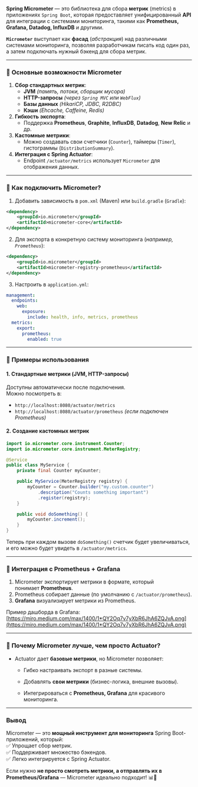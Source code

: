 **Spring Micrometer** — это библиотека для сбора **метрик** (metrics) в приложениях `Spring Boot`, которая предоставляет унифицированный **API** для интеграции с системами мониторинга, такими как **Prometheus, Grafana, Datadog, InfluxDB** и другими.

**`Micrometer`** выступает как **фасад** (*абстракция*) над различными системами мониторинга, позволяя разработчикам писать код один раз, а затем подключать нужный бэкенд для сбора метрик.

---
### 🔹 **Основные возможности Micrometer**
1. **Сбор стандартных метрик**:    
    - **JVM** *(память, потоки, сборщик мусора)*        
    - **HTTP-запросы** *(через `Spring MVC` или `WebFlux`)*        
    - **Базы данных** *(HikariCP, JDBC, R2DBC)*        
    - **Кэши** *(Ehcache, Caffeine, Redis)*    
2. **Гибкость экспорта**:    
    - Поддержка **Prometheus**, **Graphite**, **InfluxDB**, **Datadog**, **New Relic** и др.    
3. **Кастомные метрики**:    
    - Можно создавать свои счетчики (`Counter`), таймеры (`Timer`), гистограммы (`DistributionSummary`).    
4. **Интеграция с Spring Actuator**:    
    - Endpoint `/actuator/metrics` использует `Micrometer` для отображения данных.    

---
### 🔹 **Как подключить Micrometer?**
1. Добавить зависимость в `pom.xml` (Maven) или `build.gradle` (`Gradle`):
```xml
<dependency>
    <groupId>io.micrometer</groupId>
    <artifactId>micrometer-core</artifactId>
</dependency>
```

2. Для экспорта в конкретную систему мониторинга (*например, `Prometheus`*):
```xml
<dependency>
    <groupId>io.micrometer</groupId>
    <artifactId>micrometer-registry-prometheus</artifactId>
</dependency>
```

3. Настроить в `application.yml`:
```yaml
management:
  endpoints:
    web:
      exposure:
        include: health, info, metrics, prometheus
  metrics:
    export:
      prometheus:
        enabled: true
```

---
### 🔹 **Примеры использования**

#### 1. **Стандартные метрики (JVM, HTTP-запросы)**
Доступны автоматически после подключения.  
Можно посмотреть в:
- `http://localhost:8080/actuator/metrics`    
- `http://localhost:8080/actuator/prometheus` *(если подключен Prometheus)*    

#### 2. **Создание кастомных метрик**
```java
import io.micrometer.core.instrument.Counter;
import io.micrometer.core.instrument.MeterRegistry;

@Service
public class MyService {
    private final Counter myCounter;

    public MyService(MeterRegistry registry) {
        myCounter = Counter.builder("my.custom.counter")
            .description("Counts something important")
            .register(registry);
    }

    public void doSomething() {
        myCounter.increment();
    }
}
```

Теперь при каждом вызове `doSomething()` счетчик будет увеличиваться, и его можно будет увидеть в `/actuator/metrics`.

---
### 🔹 **Интеграция с Prometheus + Grafana**
1. Micrometer экспортирует метрики в формате, который понимает **Prometheus**.    
2. Prometheus собирает данные (по умолчанию с `/actuator/prometheus`).    
3. **Grafana** визуализирует метрики из Prometheus.    

Пример дашборда в Grafana:  
[https://miro.medium.com/max/1400/1*QY2Oq7v7yXbR6JhA6ZQJvA.png](https://miro.medium.com/max/1400/1*QY2Oq7v7yXbR6JhA6ZQJvA.png)

---

### 🔹 **Почему Micrometer лучше, чем просто Actuator?**

- Actuator дает **базовые метрики**, но Micrometer позволяет:
    
    - Гибко настраивать экспорт в разные системы.
        
    - Добавлять **свои метрики** (бизнес-логика, внешние вызовы).
        
    - Интегрироваться с **Prometheus, Grafana** для красивого мониторинга.
        

---

### **Вывод**

Micrometer — это **мощный инструмент для мониторинга** Spring Boot-приложений, который:  
✅ Упрощает сбор метрик.  
✅ Поддерживает множество бэкендов.  
✅ Легко интегрируется с Spring Actuator.

Если нужно **не просто смотреть метрики, а отправлять их в Prometheus/Grafana** — Micrometer идеально подходит! 📊🚀



